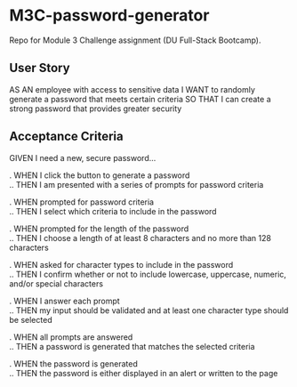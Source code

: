 # M3C-password-generator

Repo for Module 3 Challenge assignment (DU Full-Stack Bootcamp).

## User Story

AS AN employee with access to sensitive data
I WANT to randomly generate a password that meets certain criteria
SO THAT I can create a strong password that provides greater security

## Acceptance Criteria

GIVEN I need a new, secure password...

. WHEN I click the button to generate a password
<br>
.. THEN I am presented with a series of prompts for password criteria

. WHEN prompted for password criteria
<br>
.. THEN I select which criteria to include in the password

. WHEN prompted for the length of the password
<br>
.. THEN I choose a length of at least 8 characters and no more than 128 characters

. WHEN asked for character types to include in the password
<br>
.. THEN I confirm whether or not to include lowercase, uppercase, numeric, and/or special characters

. WHEN I answer each prompt
<br>
.. THEN my input should be validated and at least one character type should be selected

. WHEN all prompts are answered
<br>
.. THEN a password is generated that matches the selected criteria

. WHEN the password is generated
<br>
.. THEN the password is either displayed in an alert or written to the page
